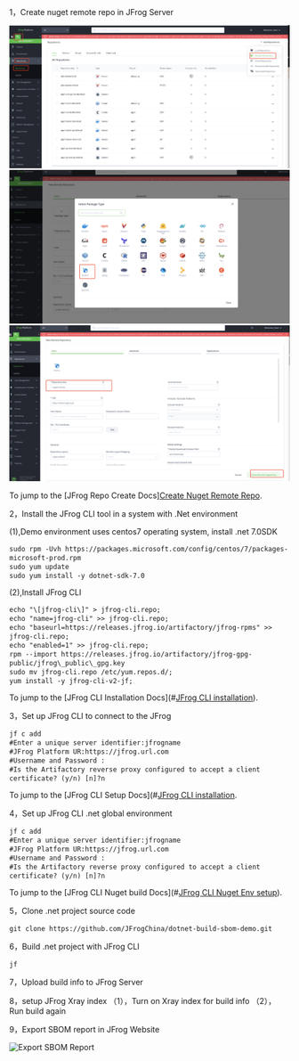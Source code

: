 
1，Create nuget remote repo in JFrog Server

![Create Remote Nuget repo](images/1.1.jpg)
![Create Remote Nuget repo](images/1.2.jpg)
![Create Remote Nuget repo](images/1.3.jpg)

To jump to the [JFrog Repo Create Docs][Create Nuget Remote Repo](https://jfrog.com/help/r/jfrog-artifactory-documentation/set-up-remote-nuget-repositories).



2，Install the JFrog CLI tool in a system with .Net environment

(1),Demo environment uses centos7 operating system, install .net 7.0SDK
```
sudo rpm -Uvh https://packages.microsoft.com/config/centos/7/packages-microsoft-prod.rpm
sudo yum update
sudo yum install -y dotnet-sdk-7.0
```

(2),Install JFrog CLI
```
echo "\[jfrog-cli\]" > jfrog-cli.repo;
echo "name=jfrog-cli" >> jfrog-cli.repo;
echo "baseurl=https://releases.jfrog.io/artifactory/jfrog-rpms" >> jfrog-cli.repo;
echo "enabled=1" >> jfrog-cli.repo;
rpm --import https://releases.jfrog.io/artifactory/jfrog-gpg-public/jfrog\_public\_gpg.key
sudo mv jfrog-cli.repo /etc/yum.repos.d/;
yum install -y jfrog-cli-v2-jf;
```
To jump to the [JFrog CLI Installation Docs](#[JFrog CLI installation](https://docs.jfrog-applications.jfrog.io/jfrog-applications/jfrog-cli/install)).

3，Set up JFrog CLI to connect to the JFrog 
```
jf c add
#Enter a unique server identifier:jfrogname
#JFrog Platform UR:https://jfrog.url.com
#Username and Password :
#Is the Artifactory reverse proxy configured to accept a client certificate? (y/n) [n]?n
```
To jump to the [JFrog CLI Setup Docs](#[JFrog CLI installation](https://docs.jfrog-applications.jfrog.io/jfrog-applications/jfrog-cli/cli-for-jfrog-artifactory/authentication).

4，Set up JFrog CLI .net global environment
```
jf c add
#Enter a unique server identifier:jfrogname
#JFrog Platform UR:https://jfrog.url.com
#Username and Password :
#Is the Artifactory reverse proxy configured to accept a client certificate? (y/n) [n]?n
```
To jump to the [JFrog CLI Nuget build Docs](#[JFrog CLI Nuget Env setup](https://docs.jfrog-applications.jfrog.io/jfrog-applications/jfrog-cli/cli-for-jfrog-artifactory/package-managers-integration#building-nuget-packages)).

5，Clone .net project source code

```
git clone https://github.com/JFrogChina/dotnet-build-sbom-demo.git
```

6，Build .net project with JFrog CLI

```
jf 
```

7，Upload build info to JFrog Server

8，setup JFrog Xray index
（1），Turn on Xray index for  build info 
（2），Run build again

9，Export SBOM report in JFrog Website

![Export SBOM Report](images/example.png)
